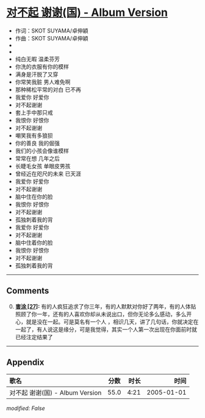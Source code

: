 # [对不起 谢谢(国) - Album Version](https://music.163.com/song?id=473282665)

* 作词：SKOT SUYAMA/卓伸穎
* 作曲：SKOT SUYAMA/卓伸穎
*
*
* 纯白无暇 温柔芬芳
* 你洗的衣服有你的模样
* 满身是汗脱了又穿
* 你常笑我脏 男人难免啊
* 那种稀松平常的对白 已不再
* 我爱你 好爱你
* 对不起谢谢
* 套上手中那只戒
* 我恨你 好恨你
* 对不起谢谢
* 嘲笑我有多狼狈
* 你的善良 我的倔强
* 我们的小孩会像谁模样
* 常常在想 几年之后
* 长睫毛女孩 单眼皮男孩
* 曾经近在咫尺的未来 已天涯
* 我爱你 好爱你
* 对不起谢谢
* 脑中住在你的脸
* 我恨你 好恨你
* 对不起谢谢
* 孤独刺着我的背
* 我爱你 好爱你
* 对不起谢谢
* 脑中住着你的脸
* 我恨你 好恨你
* 对不起谢谢
* 孤独刺着我的背


---

## Comments
0. **[害涂 \[27\]](https://music.163.com/#/user/home?id=65318082):**  有的人疯狂追求了你三年，有的人默默对你好了两年，有的人体贴照顾了你一年，还有的人喜欢你却从未说出口，但你无论多么感动，多么开心，就是没在一起。可是莫名有一个人 ，相识几天，讲了几句话，你就决定在一起了，有人说这是缘分，可是我觉得，其实一个人第一次出现在你面前时就已经注定结果了



---

## Appendix

|歌名|分数|时长|时间|
|:---|:---:|---:|---:|
|对不起 谢谢(国) - Album Version|55.0|4:21|2005-01-01

*modified: False*
